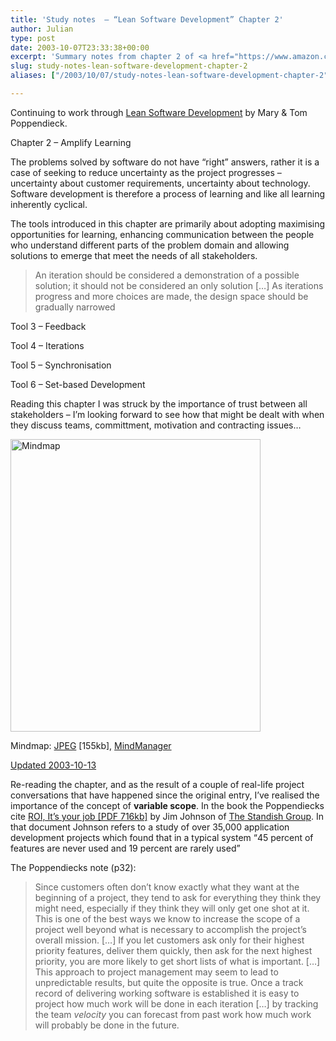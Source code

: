 ```yaml
---
title: 'Study notes  – “Lean Software Development” Chapter 2'
author: Julian
type: post
date: 2003-10-07T23:33:38+00:00
excerpt: 'Summary notes from chapter 2 of <a href="https://www.amazon.co.uk/exec/obidos/ASIN/0321150783/ref%3Dase%5Ffivegocrazyinmid">Lean Software Development</a> by Mary and Tom Poppendieck'
slug: study-notes-lean-software-development-chapter-2 
aliases: ["/2003/10/07/study-notes-lean-software-development-chapter-2"]

---
```

Continuing to work through [Lean Software Development][1] by Mary & Tom Poppendieck.

Chapter 2 &#8211; Amplify Learning

The problems solved by software do not have &#8220;right&#8221; answers, rather it is a case of seeking to reduce uncertainty as the project progresses &#8211; uncertainty about customer requirements, uncertainty about technology. Software development is therefore a process of learning and like all learning inherently cyclical.

The tools introduced in this chapter are primarily about adopting maximising opportunities for learning, enhancing communication between the people who understand different parts of the problem domain and allowing solutions to emerge that meet the needs of all stakeholders.

> An iteration should be considered a demonstration of a possible solution; it should not be considered an only solution [&#8230;] As iterations progress and more choices are made, the design space should be gradually narrowed 

Tool 3 &#8211; Feedback
  
Tool 4 &#8211; Iterations
  
Tool 5 &#8211; Synchronisation
  
Tool 6 &#8211; Set-based Development

Reading this chapter I was struck by the importance of trust between all stakeholders &#8211; I&#8217;m looking forward to see how that might be dealt with when they discuss teams, committment, motivation and contracting issues&#8230;

<div class="inlineimg">
  <a target="_blank" href="https://www.julian.elve.dial.pipex.com/mindmaps/leanswdev/LeanSoftwareDevMM02.jpg"><img align="center" width="400" height="468" src="https://www.julian.elve.dial.pipex.com/mindmaps/leanswdev/LeanSoftwareDevMMthmb02.jpg" alt="Mindmap" /></a></p> 
  
  <div class="caption">
    Mindmap: <a target="_blank"  title="Open JPEG of Mindmap in a new Window" href="https://www.julian.elve.dial.pipex.com/mindmaps/leanswdev/LeanSoftwareDevMM02.jpg">JPEG</a> [155kb], <a  title="Link to MindManager file of mind map" href="https://www.julian.elve.dial.pipex.com/mindmaps/leanswdev/Lean Software Development.mmp">MindManager</a>
  </div>
</div>

<ins>Updated 2003-10-13</ins>
  
Re-reading the chapter, and as the result of a couple of real-life project conversations that have happened since the original entry, I&#8217;ve realised the importance of the concept of **variable scope**. In the book the Poppendiecks cite [ROI, It&#8217;s your job [PDF 716kb]][2] by Jim Johnson of [The Standish Group][3]. In that document Johnson refers to a study of over 35,000 application development projects which found that in a typical system <q cite="https://www.xp2003.org/talksinfo/johnson.pdf">45 percent of features are never used and 19 percent are rarely used</q>

The Poppendiecks note (p32): 

> Since customers often don&#8217;t know exactly what they want at the beginning of a project, they tend to ask for everything they think they might need, especially if they think they will only get one shot at it. This is one of the best ways we know to increase the scope of a project well beyond what is necessary to accomplish the project&#8217;s overall mission. [&#8230;] If you let customers ask only for their highest priority features, deliver them quickly, then ask for the next highest priority, you are more likely to get short lists of what is important. [&#8230;] This approach to project management may seem to lead to unpredictable results, but quite the opposite is true. Once a track record of delivering working software is established it is easy to project how much work will be done in each iteration [&#8230;] by tracking the team _velocity_ you can forecast from past work how much work will probably be done in the future.

 [1]: https://www.synesthesia.co.uk/library/archives/000197.php
 [2]: https://www.xp2003.org/talksinfo/johnson.pdf "ROI, It's your job"
 [3]: https://www.standishgroup.com/